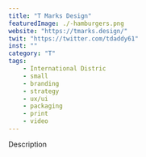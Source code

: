 ```yaml
---
title: "T Marks Design"
featuredImage: ./-hamburgers.png
website: "https://tmarks.design/"
twit: "https://twitter.com/tdaddy61"
inst: ""
category: "T"
tags:
    - International Distric
    - small
    - branding
    - strategy
    - ux/ui
    - packaging
    - print
    - video
---
```


Description
